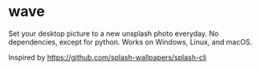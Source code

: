 # wave
Set your desktop picture to a new unsplash photo everyday. No dependencies, except for python. Works on Windows, Linux, and macOS.

Inspired by https://github.com/splash-wallpapers/splash-cli
